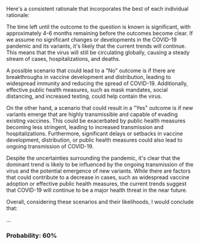 Here's a consistent rationale that incorporates the best of each individual rationale:

The time left until the outcome to the question is known is significant, with approximately 4-6 months remaining before the outcomes become clear. If we assume no significant changes or developments in the COVID-19 pandemic and its variants, it's likely that the current trends will continue. This means that the virus will still be circulating globally, causing a steady stream of cases, hospitalizations, and deaths.

A possible scenario that could lead to a "No" outcome is if there are breakthroughs in vaccine development and distribution, leading to widespread immunity and reducing the spread of COVID-19. Additionally, effective public health measures, such as mask mandates, social distancing, and increased testing, could help contain the virus.

On the other hand, a scenario that could result in a "Yes" outcome is if new variants emerge that are highly transmissible and capable of evading existing vaccines. This could be exacerbated by public health measures becoming less stringent, leading to increased transmission and hospitalizations. Furthermore, significant delays or setbacks in vaccine development, distribution, or public health measures could also lead to ongoing transmission of COVID-19.

Despite the uncertainties surrounding the pandemic, it's clear that the dominant trend is likely to be influenced by the ongoing transmission of the virus and the potential emergence of new variants. While there are factors that could contribute to a decrease in cases, such as widespread vaccine adoption or effective public health measures, the current trends suggest that COVID-19 will continue to be a major health threat in the near future.

Overall, considering these scenarios and their likelihoods, I would conclude that:

...

### Probability: 60%